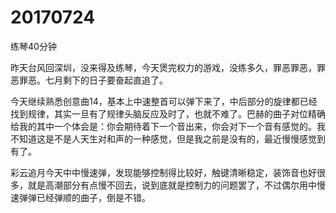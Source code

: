 # 20170724

练琴40分钟

昨天台风回深圳，没来得及练琴，今天煲完权力的游戏，没练多久，罪恶罪恶，罪恶罪恶。七月剩下的日子要奋起直追了。

今天继续熟悉创意曲14，基本上中速整首可以弹下来了，中后部分的旋律都已经找到规律，其实一旦有了规律头脑反应及时了，也就不难了。巴赫的曲子对位精确给我的其中一个体会是：你会期待着下一个音出来，你会对下一个音有感觉的。我不知道这是不是人天生对和声的一种感觉，但是我之前是没有的，最近慢慢感觉到有了。

彩云追月今天中中慢速弹，发现能够控制得比较好，触键清晰稳定，装饰音也好很多，就是高潮部分有点慢不回去，说到底就是控制力的问题罢了，不过偶尔用中慢速弹弹已经弹顺的曲子，倒是不错。
